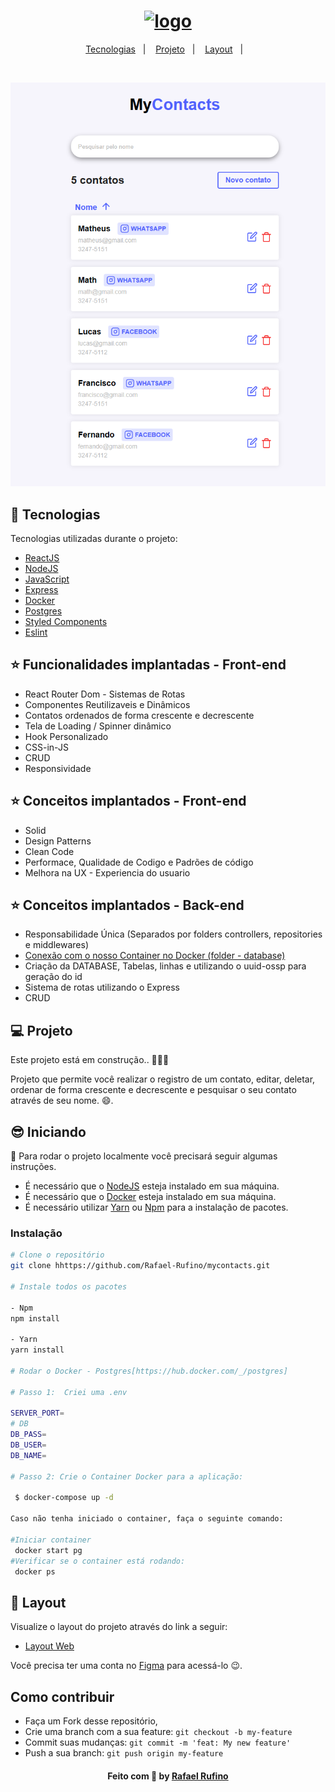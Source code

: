 <h1 align="center">
    <a href="https://imgbb.com/"><img src="https://i.ibb.co/DWLsHRv/logo.png" alt="logo" border="0"></a>
</h1>

<p align="center">
  <a href="#-tecnologias">Tecnologias</a>&nbsp;&nbsp;&nbsp;|&nbsp;&nbsp;&nbsp;
  <a href="#-projeto">Projeto</a>&nbsp;&nbsp;&nbsp;|&nbsp;&nbsp;&nbsp;
  <a href="#-layout">Layout</a>&nbsp;&nbsp;&nbsp;|&nbsp;&nbsp;&nbsp;
</p>

<br>

<p align="center">
  <a href="https://ibb.co/3Wq4x0h"><img src="./.github/desktop.png" alt="Home" border="0"></a>
</p>

## 🚀 Tecnologias

Tecnologias utilizadas durante o projeto:

- [ReactJS](https://pt-br.reactjs.org/)
- [NodeJS](https://nodejs.org/en/)
- [JavaScript](https://www.javascript.com/)
- [Express](https://expressjs.com/pt-br/)
- [Docker](https://www.docker.com/)
- [Postgres](https://www.postgresql.org/)
- [Styled Components](https://styled-components.com/)
- [Eslint](https://eslint.org/)

## ⭐ Funcionalidades implantadas - Front-end

- React Router Dom - Sistemas de Rotas
- Componentes Reutilizaveis e Dinâmicos
- Contatos ordenados de forma crescente e decrescente
- Tela de Loading / Spinner dinâmico
- Hook Personalizado
- CSS-in-JS
- CRUD
- Responsividade

## ⭐ Conceitos implantados - Front-end

- Solid
- Design Patterns
- Clean Code
- Performace, Qualidade de Codigo e Padrões de código
- Melhora na UX - Experiencia do usuario

## ⭐ Conceitos implantados - Back-end

- Responsabilidade Única (Separados por folders controllers, repositories e middlewares)
- [Conexão com o nosso Container no Docker (folder - database)](https://yarnpkg.com/package/pg)
- Criação da DATABASE, Tabelas, linhas e utilizando o uuid-ossp para geração do id
- Sistema de rotas utilizando o Express
- CRUD

## 💻 Projeto

Este projeto está em construção.. 🚧👷‍♂️

Projeto que permite você realizar o registro de um contato, editar, deletar, ordenar de forma crescente e decrescente e pesquisar o seu contato através de seu nome. 😄.

## 😎 Iniciando

📖 Para rodar o projeto localmente você precisará seguir algumas instruções.

- É necessário que o <a href="https://nodejs.org/en/">NodeJS</a> esteja instalado em sua máquina.
- É necessário que o <a href="https://www.docker.com/">Docker</a> esteja instalado em sua máquina.
- É necessário utilizar <a href="https://classic.yarnpkg.com/en/">Yarn</a> ou <a href="https://www.npmjs.com/">Npm</a> para a instalação de pacotes.

### Instalação

```bash
# Clone o repositório
git clone hhttps://github.com/Rafael-Rufino/mycontacts.git

# Instale todos os pacotes

- Npm
npm install

- Yarn
yarn install

# Rodar o Docker - Postgres[https://hub.docker.com/_/postgres]

# Passo 1:  Criei uma .env

SERVER_PORT=
# DB
DB_PASS=
DB_USER=
DB_NAME=

# Passo 2: Crie o Container Docker para a aplicação:

 $ docker-compose up -d

Caso não tenha iniciado o container, faça o seguinte comando:

#Iniciar container
 docker start pg
#Verificar se o container está rodando:
 docker ps
```

## 🔖 Layout

Visualize o layout do projeto através do link a seguir:

- [Layout Web](https://www.figma.com/file/zhAwjW2RimyjccDgiY6luz/MyContacts)

Você precisa ter uma conta no [Figma](http://figma.com/) para acessá-lo 😉.

<a id="como-contribuir"></a>

## Como contribuir

- Faça um Fork desse repositório,
- Crie uma branch com a sua feature: `git checkout -b my-feature`
- Commit suas mudanças: `git commit -m 'feat: My new feature'`
- Push a sua branch: `git push origin my-feature`

<h4 align="center">
    Feito com 💜 by <a href="https://www.linkedin.com/in/rafael-r-dos-santos/" target="_blank">Rafael Rufino</a>
</h4>
